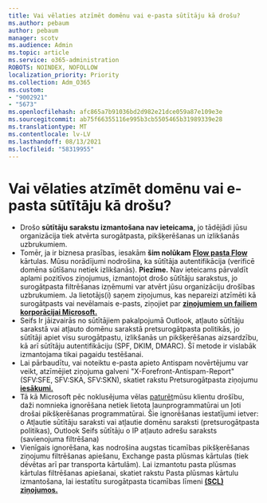 ```yaml
---
title: Vai vēlaties atzīmēt domēnu vai e-pasta sūtītāju kā drošu?
ms.author: pebaum
author: pebaum
manager: scotv
ms.audience: Admin
ms.topic: article
ms.service: o365-administration
ROBOTS: NOINDEX, NOFOLLOW
localization_priority: Priority
ms.collection: Adm_O365
ms.custom:
- "9002921"
- "5673"
ms.openlocfilehash: afc865a7b91036bd2d982e21dce059a87e109e3e
ms.sourcegitcommit: ab75f66355116e995b3cb5505465b31989339e28
ms.translationtype: MT
ms.contentlocale: lv-LV
ms.lasthandoff: 08/13/2021
ms.locfileid: "58319955"
---
```

# <a name="need-to-mark-a-domain-or-email-sender-safe"></a>Vai vēlaties atzīmēt domēnu vai e-pasta sūtītāju kā drošu?

- Drošo **sūtītāju sarakstu izmantošana nav ieteicama,** jo tādējādi jūsu organizācija tiek atvērta surogātpasta, pikšķerēšanas un izlikšanās uzbrukumiem.
- Tomēr, ja ir biznesa prasības, iesakām **šim nolūkam** **[Flow pasta Flow](https://docs.microsoft.com/microsoft-365/security/office-365-security/create-safe-sender-lists-in-office-365?view=o365-worldwide#recommended-use-mail-flow-rules)** kārtulas. Mūsu norādījumi nodrošina, ka sūtītāja autentifikācija (verificē domēna sūtīšanu netiek izlikšanās). 
    **Piezīme.** Nav ieteicams pārvaldīt aplami pozitīvos ziņojumus, izmantojot drošo sūtītāju sarakstus, jo surogātpasta filtrēšanas izņēmumi var atvērt jūsu organizāciju drošības uzbrukumiem. Ja lietotājs(i) saņem ziņojumus, kas nepareizi atzīmēti kā surogātpasts vai nevēlamais e-pasts, ziņojiet par **[ziņojumiem un failiem korporācijai Microsoft.](https://protection.office.com/reportsubmission)**
- Seifs Ir jāizvairās no sūtītājiem pakalpojumā Outlook, atļauto sūtītāju  sarakstā vai atļauto domēnu sarakstā pretsurogātpasta politikās, jo sūtītāji apiet visu surogātpastu, izlikšanās un pikšķerēšanas aizsardzību, kā arī sūtītāju autentifikāciju (SPF, DKIM, DMARC). Šī metode ir vislabāk izmantojama tikai pagaidu testēšanai.
- Lai pārbaudītu, vai noteiktu e-pasta apieto Antispam novērtējumu var veikt, atzīmējiet ziņojuma galveni "X-Forefront-Antispam-Report" (SFV:SFE, SFV:SKA, SFV:SKN), skatiet rakstu Pretsurogātpasta ziņojumu **[iesākumi.](https://docs.microsoft.com/microsoft-365/security/office-365-security/anti-spam-message-headers)**
- Tā kā Microsoft pēc noklusējuma vēlas [paturēt](https://docs.microsoft.com/microsoft-365/security/office-365-security/secure-by-default#exceptions)mūsu klientu drošību, daži nomnieka ignorēšana netiek lietota ļaunprogrammatūrai un ļoti drošai pikšķerēšanas programmatūrai. Šie ignorēšanas iestatījumi ietver: o Atļautie sūtītāju saraksti vai atļautie domēnu saraksti (pretsurogātpasta politikas), Outlook Seifs sūtītāju o IP atļauto adrešu saraksts (savienojuma filtrēšana) 
- Vienīgais ignorēšana, kas nodrošina augstas ticamības pikšķerēšanas ziņojumu filtrēšanas apiešanu, Exchange pasta plūsmas kārtulas (tiek dēvētas arī par transporta kārtulām). Lai izmantotu pasta plūsmas kārtulas filtrēšanas apiešanai, skatiet rakstu Pasta plūsmas kārtulu izmantošana, lai iestatītu surogātpasta ticamības līmeni **[(SCL) ziņojumos.](https://docs.microsoft.com/microsoft-365/security/office-365-security/use-mail-flow-rules-to-set-the-spam-confidence-level-scl-in-messages)**